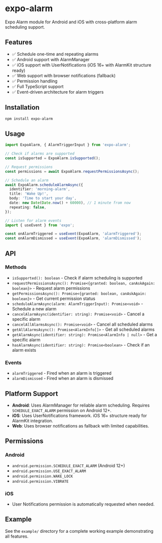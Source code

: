 # expo-alarm

Expo Alarm module for Android and iOS with cross-platform alarm scheduling support.

## Features

- ✅ Schedule one-time and repeating alarms
- ✅ Android support with AlarmManager
- ✅ iOS support with UserNotifications (iOS 16+ with AlarmKit structure ready)
- ✅ Web support with browser notifications (fallback)
- ✅ Permission handling
- ✅ Full TypeScript support
- ✅ Event-driven architecture for alarm triggers

## Installation

```bash
npm install expo-alarm
```

## Usage

```typescript
import ExpoAlarm, { AlarmTriggerInput } from 'expo-alarm';

// Check if alarms are supported
const isSupported = ExpoAlarm.isSupported();

// Request permissions
const permissions = await ExpoAlarm.requestPermissionsAsync();

// Schedule an alarm
await ExpoAlarm.scheduleAlarmAsync({
  identifier: 'morning-alarm',
  title: 'Wake Up!',
  body: 'Time to start your day',
  date: new Date(Date.now() + 60000), // 1 minute from now
  repeating: false,
});

// Listen for alarm events
import { useEvent } from 'expo';

const onAlarmTriggered = useEvent(ExpoAlarm, 'alarmTriggered');
const onAlarmDismissed = useEvent(ExpoAlarm, 'alarmDismissed');
```

## API

### Methods

- `isSupported(): boolean` - Check if alarm scheduling is supported
- `requestPermissionsAsync(): Promise<{granted: boolean, canAskAgain: boolean}>` - Request alarm permissions
- `getPermissionsAsync(): Promise<{granted: boolean, canAskAgain: boolean}>` - Get current permission status
- `scheduleAlarmAsync(alarm: AlarmTriggerInput): Promise<void>` - Schedule a new alarm
- `cancelAlarmAsync(identifier: string): Promise<void>` - Cancel a specific alarm
- `cancelAllAlarmsAsync(): Promise<void>` - Cancel all scheduled alarms
- `getAllAlarmsAsync(): Promise<AlarmInfo[]>` - Get all scheduled alarms
- `getAlarmAsync(identifier: string): Promise<AlarmInfo | null>` - Get a specific alarm
- `hasAlarmAsync(identifier: string): Promise<boolean>` - Check if an alarm exists

### Events

- `alarmTriggered` - Fired when an alarm is triggered
- `alarmDismissed` - Fired when an alarm is dismissed

## Platform Support

- **Android**: Uses AlarmManager for reliable alarm scheduling. Requires `SCHEDULE_EXACT_ALARM` permission on Android 12+.
- **iOS**: Uses UserNotifications framework. iOS 16+ structure ready for AlarmKit integration.
- **Web**: Uses browser notifications as fallback with limited capabilities.

## Permissions

### Android
- `android.permission.SCHEDULE_EXACT_ALARM` (Android 12+)
- `android.permission.USE_EXACT_ALARM`
- `android.permission.WAKE_LOCK`
- `android.permission.VIBRATE`

### iOS
- User Notifications permission is automatically requested when needed.

## Example

See the `example/` directory for a complete working example demonstrating all features.
